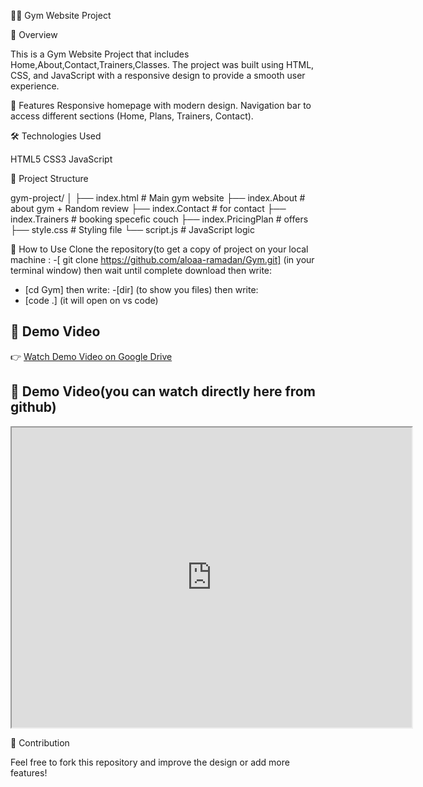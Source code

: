 🏋‍♂ Gym Website Project

📌 Overview

This is a Gym Website Project that includes Home,About,Contact,Trainers,Classes.
The project was built using HTML, CSS, and JavaScript with a responsive design to provide a smooth user experience.

🚀 Features
Responsive homepage with modern design.
Navigation bar to access different sections (Home, Plans, Trainers, Contact).

🛠 Technologies Used

HTML5
CSS3
JavaScript 

📂 Project Structure

gym-project/
│
├── index.html      # Main gym website
├── index.About      # about gym + Random review
├── index.Contact      # for contact
├── index.Trainers     # booking specefic couch
├── index.PricingPlan     # offers
├── style.css       # Styling file
└── script.js       # JavaScript logic 

🔑 How to Use
Clone the repository(to get a copy of project on your local machine :
-[ git clone https://github.com/aloaa-ramadan/Gym.git]  (in your terminal window)
then wait until complete download then write:
- [cd Gym]
then write:
-[dir] (to show you files)
then write:
- [code .]  (it will open on vs code)


## 🎥 Demo Video
👉 [Watch Demo Video on Google Drive](https://drive.google.com/file/d/1x4DOjIYXEZkrQ9TVWb1gVkNtPqMo69Ut/preview)

## 🎥 Demo Video(you can watch directly here from github)
<iframe src="https://drive.google.com/file/d/1x4DOjIYXEZkrQ9TVWb1gVkNtPqMo69Ut/preview" width="640" height="480" allow="autoplay"></iframe>


🤝 Contribution

Feel free to fork this repository and improve the design or add more features!

